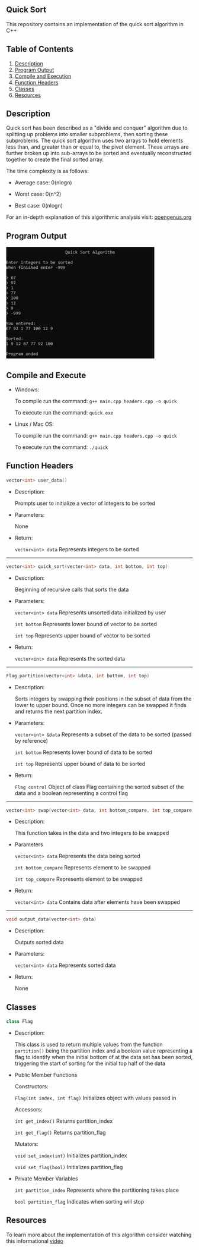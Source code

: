 ## Quick Sort

This repository contains an implementation of the quick sort algorithm in C++

## Table of Contents

1. [Description](#description)
2. [Program Output](#output)
3. [Compile and Execution](#exe)
4. [Function Headers](#function)
5. [Classes](#class)
6. [Resources](#resources)

## Description <a name="description"></a>

Quick sort has been described as a "divide and conquer" algorithm due to splitting up problems into smaller subproblems, then sorting these subproblems. The quick sort algorithm uses two arrays to hold elements less than, and greater than or equal to, the pivot element. These arrays are further broken up into sub-arrays to be sorted and eventually reconstructed together to create the final sorted array.

The time complexity is as follows:

- Average case: 0(nlogn)

- Worst case: 0(n^2)

- Best case: 0(nlogn)

For an in-depth explanation of this algorithmic analysis visit: [opengenus.org](https://iq.opengenus.org/time-and-space-complexity-of-quick-sort/)

## Program Output <a name="output"></a>

<img src="output.PNG" width="400" height="300">

## Compile and Execute <a name="exe"></a>

- Windows:

	To compile run the command: `g++ main.cpp headers.cpp -o quick`

	To execute run the command: `quick.exe`

- Linux / Mac OS:

	To compile run the command: `g++ main.cpp headers.cpp -o quick`

	To execute run the command: `./quick`


## Function Headers <a name="function"></a>

``` cpp
vector<int> user_data()
```

- Description:

	Prompts user to initialize a vector of integers to be sorted

- Parameters:

	None

- Return:

	`vector<int> data` Represents integers to be sorted

---

``` cpp
vector<int> quick_sort(vector<int> data, int bottom, int top)
```

- Description:

	Beginning of recursive calls that sorts the data

- Parameters:

	`vector<int> data` Represents unsorted data initialized by user

	`int bottom` Represents lower bound of vector to be sorted

	`int top` Represents upper bound of vector to be sorted

- Return:

	`vector<int> data` Represents the sorted data

---

``` cpp
Flag partition(vector<int> &data, int bottom, int top)
```

- Description:

	Sorts integers by swapping their positions in the subset of data from the lower to upper bound. Once no more integers can be swapped it finds and returns the next partition index.

- Parameters:

	`vector<int> &data` Represents a subset of the data to be sorted (passed by reference)

	`int bottom` Represents lower bound of data to be sorted

	`int top` Represents upper bound of data to be sorted

- Return:

	`Flag control` Object of class Flag containing the sorted subset of the data and a boolean representing a control flag


---

``` cpp
vector<int> swap(vector<int> data, int bottom_compare, int top_compare)
```
- Description:

	This function takes in the data and two integers to be swapped

- Parameters

	`vector<int> data` Represents the data being sorted

	`int bottom_compare` Represents element to be swapped

	`int top_compare` Represents element to be swapped

- Return:

	`vector<int> data` Contains data after elements have been swapped

---

``` cpp
void output_data(vector<int> data)
```

- Description:

	Outputs sorted data

- Parameters:

	`vector<int> data` Represents sorted data

- Return:

	None

## Classes <a name="class"></a>

``` cpp
class Flag
```

- Description:

	This class is used to return multiple values from the function `partition()` being the partition index and a boolean value representing a flag to identify when the initial bottom of at the data set has been sorted, triggering the start of sorting for the initial top half of the data

- Public Member Functions

	Constructors:

	`Flag(int index, int flag)` Initializes object with values passed in

	Accessors:

	`int get_index()` Returns partition_index

	`int get_flag()` Returns partition_flag

	Mutators:

	`void set_index(int)` Initializes partition_index

	`void set_flag(bool)` Initializes partition_flag

- Private Member Variables

	`int partition_index` Represents where the partitioning takes place

	`bool partition_flag` Indicates when sorting will stop


## Resources <a name="resources"></a>

To learn more about the implementation of this algorithm consider watching this informational [video](https://www.youtube.com/watch?v=7h1s2SojIRw)
